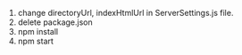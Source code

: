 1. change directoryUrl, indexHtmlUrl in ServerSettings.js file.
2. delete package.json
3. npm install
4. npm start
